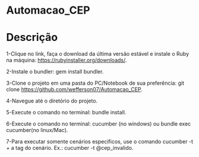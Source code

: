 # Automacao_CEP

# Descrição
1-Clique no link, faça o download da última versão estável e instale o Ruby na máquina: https://rubyinstaller.org/downloads/.

2-Instale o bundler: gem install bundler.

3-Clone o projeto em uma pasta do PC/Notebook de sua preferência: git clone https://github.com/wefferson07/Automacao_CEP.

4-Navegue até o diretório do projeto.

5-Execute o comando no terminal: bundle install.

6-Execute o comando no terminal: cucumber (no windows) ou bundle exec cucumber(no linux/Mac).

7-Para executar somente cenários especificos, use o comando cucumber -t + a tag do cenário. Ex.: cucumber -t @cep_invalido.


